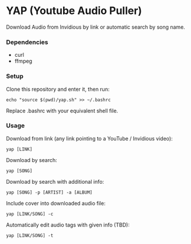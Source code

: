 # YAP (Youtube Audio Puller)
Download Audio from Invidious by link or automatic search by song name.

### Dependencies
- curl
- ffmpeg

### Setup
Clone this repository and enter it, then run:
```
echo "source $(pwd)/yap.sh" >> ~/.bashrc
```
Replace .bashrc with your equivalent shell file.

### Usage
Download from link (any link pointing to a YouTube / Invidious video):
```
yap [LINK]
```
Download by search:
```
yap [SONG]
```
Download by search with additional info:
```
yap [SONG] -p [ARTIST] -a [ALBUM]
```
Include cover into downloaded audio file:
```
yap [LINK/SONG] -c
```
Automatically edit audio tags with given info (TBD):
```
yap [LINK/SONG] -t
```



